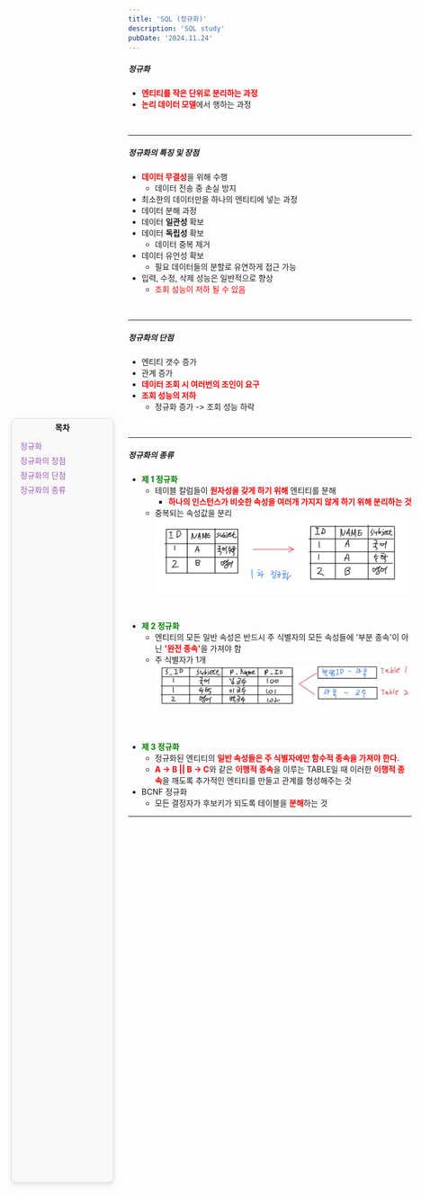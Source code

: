 ```yaml
---
title: 'SQL (정규화)'
description: 'SQL study'
pubDate: '2024.11.24'
---
```


<div id="sidebar">
    <strong class="sidebar-title" style="color:black">목차</strong>
    <ul class="sidebar-list">
        <li><a href="#정규화" class="sidebar-link" onclick="scrollToSection(event, '정규화')">정규화</a></li>
        <li><a href="#정규화의-장점" class="sidebar-link" onclick="scrollToSection(event, '정규화의-특징-및-장점')">정규화의 장점</a></li>
       <li><a href="#정규화의-단점" class="sidebar-link" onclick="scrollToSection(event, '정규화의-단점')">정규화의 단점</a></li>
       <li><a href="#정규화의-종류" class="sidebar-link" onclick="scrollToSection(event, '정규화의-종류')">정규화의 종류</a></li>
    </ul>
</div>

##### 정규화

- <span style="color:red; font-weight:bold;"> 엔티티를 작은 단위로 분리하는 과정</span>
- <span style="color:red; font-weight:bold;">논리 데이터 모델</span>에서 행하는 과정

<br>

---

##### 정규화의 특징 및 장점

- <span style="color:red; font-weight:bold;">데이터 무결성</span>을 위해 수행
  - 데이터 전송 중 손실 방지
- 최소한의 데이터만을 하나의 엔티티에 넣는 과정
- 데이터 분해 과정
- 데이터 **일관성** 확보
- 데이터 **독립성** 확보
  - 데이터 중복 제거
- 데이터 유언성 확보
  - 필요 데이터들의 분할로 유연하게 접근 가능
- 입력, 수정, 삭제 성능은 일반적으로 향상
  - <span style="color :red;">조회 성능이 저하 될 수 있음</span>

<br>

---

##### 정규화의 단점

- 엔티티 갯수 증가
- 관계 증가
- <span style="color:red; font-weight:bold;">데이터 조회 시 여러번의 조인이 요구</span>
- <span style="color:red; font-weight:bold;">조회 성능의 저하</span>
  - 정규화 증가 -> 조회 성능 하락

<br>

---

##### 정규화의 종류

- <span style="color:green; font-weight:bold;"> 제 1 정규화</span>
  - 테이블 칼럼들이 <span style="color:red; font-weight:bold;">원자성을 갖게 하기 위해</span> 엔티티를 분해
    - <span style="color:red; font-weight:bold;">하나의 인스턴스가 비슷한 속성을 여러개 가지지 않게 하기 위해 분리하는 것
  - 중복되는 속성값을 분리
    <img src="../../../public/images/sql_24_11_24.1.jpeg">

<br>

- <span style="color:green; font-weight:bold;"> 제 2 정규화</span>
  - 엔티티의 모든 일반 속성은 반드시 주 식별자의 모든 속성들에 '부분 종속'이 아닌
    <span style="color:red; font-weight:bold">'완전 종속'</span>을 가져야 함
  - 주 식별자가 1개
    <img src="../../../public/images/sql_24_11_24.2.jpeg">

<br>
<br>

- <span style="color:green; font-weight:bold;"> 제 3 정규화</span>
  - 정규화된 엔티티의 <span style="color:red; font-weight:bold">일반 속성들은 주 식별자에만 함수적 종속을 가져야 한다.</span>
  - <span style="color:red; font-weight:bold;">A -> B || B -> C</span>와 같은 <span style="color:red; font-weight:bold">이행적 종속</span>을 이루는 TABLE일 때 이러한 <span style="color:red; font-weight:bold">이행적 종속</span>을 깨도록 추가적인 엔티티를 만들고 관계를 형성해주는 것
- BCNF 정규화
  - 모든 결정자가 후보키가 되도록 테이블을 <span style="color:red; font-weight:bold">분해</span>하는 것

---

<style>
  h1 {
      font-size: 1.8em;
      margin-bottom: 20px;
            color: #34495E;

      }
</style>

<style>
    #sidebar {
        position: fixed;
        top: 20%;
        left: 20px;
        width: 170px;
        background: #f9f9f9;
        padding: 5px 5px;
        border: 1px solid #ddd;
        border-radius: 8px;
        box-shadow: 0 4px 10px rgba(0, 0, 0, 0.1); 
        text-align: center;
        bottom: 46%;
    }

.sidebar-title {
    text-align: center;
    display: block;
    color: #9b59b6;
}

.sidebar-list {
    list-style: none;
    padding: 10px;
    text-align: left;
    margin-top: 0px;
}

.sidebar-link {
    text-decoration: none;
    color: #9b59b6;
    display: block;
    padding: 3px 0;
}

#sidebar:hover {
    box-shadow: 0 8px 20px rgba(0, 0, 0, 0.2);
}

html {
        scroll-behavior: smooth;
    }

#정규화, #정규화의-특징-및-장점, #정규화의-단점, #정규화의-종류{
    scroll-margin-top: 29px;
}

</style>

<script>
function scrollToSection(event, id) {
    event.preventDefault();
    const targetElement = document.getElementById(id);
    if (targetElement) {
        targetElement.scrollIntoView({
            behavior: 'smooth', 
            block: 'start' 
        });
    }
}
</script>

<script src="https://utteranc.es/client.js"
        repo="tjsgh1217/tjsgh1217.github.io"
        issue-term="pathname"
        theme="github-light"
        crossorigin="anonymous"
        async>
</script>
